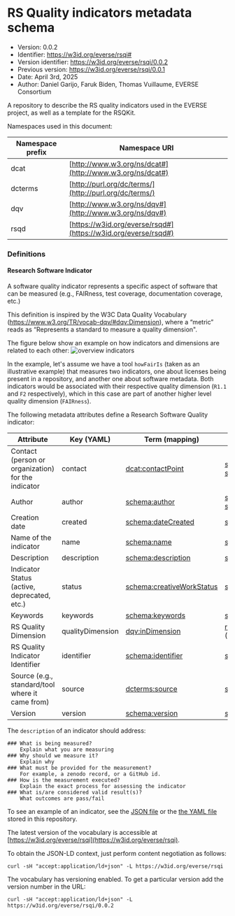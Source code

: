 # RS Quality indicators metadata schema
- Version: 0.0.2
- Identifier: https://w3id.org/everse/rsqi#
- Version identifier: https://w3id.org/everse/rsqi/0.0.2
- Previous version: https://w3id.org/everse/rsqi/0.0.1
- Date: April 3rd, 2025
- Author: Daniel Garijo, Faruk Biden, Thomas Vuillaume, EVERSE Consortium


A repository to describe the RS quality indicators used in the EVERSE project, as well as a template for the RSQKit.

Namespaces used in this document:

| Namespace prefix | Namespace URI |
|---|---|
|dcat|[http://www.w3.org/ns/dcat#](http://www.w3.org/ns/dcat#)|
|dcterms|[http://purl.org/dc/terms/](http://purl.org/dc/terms/)|
|dqv|[http://www.w3.org/ns/dqv#](http://www.w3.org/ns/dqv#)|
|rsqd|[https://w3id.org/everse/rsqd#](https://w3id.org/everse/rsqd#)|

### Definitions
#### Research Software Indicator
A software quality indicator represents a specific aspect of software that can be measured (e.g., FAIRness, test coverage, documentation coverage, etc.)

This definition is inspired by the W3C Data Quality Vocabulary (https://www.w3.org/TR/vocab-dqv/#dqv:Dimension), where a “metric” reads as “Represents a standard to measure a quality dimension".

The figure below show an example on how indicators and dimensions are related to each other:
![overview indicators](img/overview.png)

In the example, let's assume we have a tool `howFairIs` (taken as an illustrative example) that measures two indicators, one about licenses being present in a repository, and another one about software metadata. Both indicators would be associated with their respective quality dimension (`R1.1` and `F2` respectively), which in this case are part of another higher level quality dimension (`FAIRness`).

The following metadata attributes define a Research Software Quality indicator:

| Attribute | Key (YAML) | Term (mapping) | Expected value |
|---|---|---|---|
| Contact (person or organization) for the indicator | contact | [dcat:contactPoint](https://www.w3.org/ns/dcat#contactPoint) | [schema:Person](https://schema.org/Person) or [schema:Organization](https://schema.org/Organization) |
| Author | author | [schema:author](https://schema.org/author) | [schema:Person](https://schema.org/Person) or [schema:Organization](https://schema.org/Organization) |
| Creation date | created | [schema:dateCreated](https://schema.org/dateCreated) | [schema:DateTime](https://schema.org/DateTime) (String) |
| Name of the indicator | name | [schema:name](https://schema.org/name) | [schema:Text](https://schema.org/Text) (String)|
| Description | description | [schema:description](https://schema.org/description) | [schema:Text](https://schema.org/Text) (String)|
| Indicator Status (active, deprecated, etc.) | status | [schema:creativeWorkStatus](https://schema.org/creativeWorkStatus) | [schema:Text](https://schema.org/Text) (String)|
| Keywords | keywords | [schema:keywords](https://schema.org/keywords) | [schema:Text](https://schema.org/Text) (String)|
| RS Quality Dimension  | qualityDimension | [dqv:inDimension](http://www.w3.org/ns/dqv#inDimension) | [rsqd:SoftwareQualityDimension](https://w3id.org/everse/rsqd#) (URL) |
| RS Quality Indicator Identifier | identifier | [schema:identifier](https://schema.org/identifier) | [schema:Text](https://schema.org/Text) (String) |
| Source (e.g., standard/tool where it came from) | source | [dcterms:source](http://purl.org/dc/terms/source) | [schema:URL](https://schema.org/URL) (URL) |
| Version | version | [schema:version](https://schema.org/version) | [schema:Text](https://schema.org/Text) (String)|

The `description` of an indicator should address:
```
### What is being measured?
    Explain what you are measuring
### Why should we measure it?
    Explain why
### What must be provided for the measurement? 
    For example, a zenodo record, or a GitHub id.
### How is the measurement executed?
    Explain the exact process for assessing the indicator
### What is/are considered valid result(s)?
    What outcomes are pass/fail
```

To see an example of an indicator, see the [JSON file](example.json) or the [the YAML file](example.yaml) stored in this repository.

The latest version of the vocabulary is accessible at [https://w3id.org/everse/rsqi](https://w3id.org/everse/rsqi).

To obtain the JSON-LD context, just perform content negotiation as follows:

```
curl -sH "accept:application/ld+json" -L https://w3id.org/everse/rsqi
```

The vocabulary has versioning enabled. To get a particular version add the version number in the URL:

```
curl -sH "accept:application/ld+json" -L https://w3id.org/everse/rsqi/0.0.2
```

